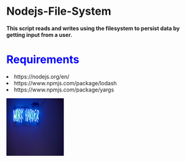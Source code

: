 # Nodejs-File-System

<p> <b> This script reads and writes using the filesystem to persist data by getting input from a user. </b> </p>

<b> <h1 style="color:blue;">Requirements</h1> </b>

<li> https://nodejs.org/en/</li>
<li> https://www.npmjs.com/package/lodash</li>
<li> https://www.npmjs.com/package/yargs</li>
<p> </p>

<img src="work_harder.jpg" height="150" width="150">



